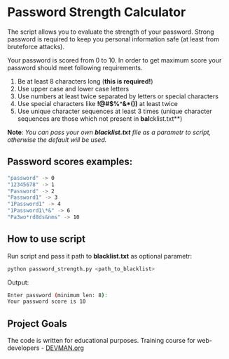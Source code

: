 # Password Strength Calculator

The script allows you to evaluate the strength of your password. Strong password is required to keep you personal information safe (at least from bruteforce attacks).

Your password is scored from 0 to 10. In order to get maximum score your password should meet following requirements.

1) Be at least 8 characters long (**this is required!**)
2) Use upper case and lower case letters
3) Use numbers at least twice separated by letters or special characters
4) Use special characters like **!@#$%^&\*())** at least twice
5) Use unique character sequences at least 3 times (unique character sequences are those which not present in **bal**cklist.txt**)

**Note**: _You can pass your own **blacklist.txt** file as a parametr to script, otherwise the default will be used._

## Password scores examples:

```bash
"password" -> 0
"12345678" -> 1
"Password" -> 2
"Password1" -> 3
"1Password1" -> 4
"1Password1\*&" -> 6
"Pa3wo*rd8ds&nms" -> 10
```

## How to use script

Run script and pass it path to **blacklist.txt** as optional parametr:

```bash
python password_strength.py <path_to_blacklist>
```

Output:

```bash
Enter password (minimum len: 8):
Your password score is 10
```

## Project Goals

The code is written for educational purposes. Training course for web-developers - [DEVMAN.org](https://devman.org)
